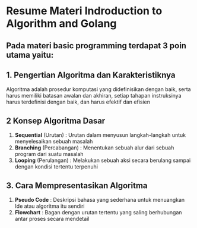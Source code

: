 # **Resume Materi Indroduction to Algorithm and Golang**

## **Pada materi basic programming terdapat 3 poin utama yaitu:**

## **1. Pengertian Algoritma dan Karakteristiknya**

Algoritma adalah prosedur komputasi yang didefinisikan dengan baik, serta harus memiliki batasan awalan dan akhiran, setiap tahapan instruksinya harus terdefinisi dengan baik, dan harus efektif dan efisien

## **2 Konsep Algoritma Dasar**

1. **Sequential** (Urutan)
   : Urutan dalam menyusun langkah-langkah untuk menyelesaikan sebuah masalah
2. **Branching** (Percabangan)
   : Menentukan sebuah alur dari sebuah program dari suatu masalah
3. **Looping** (Perulangan)
   : Melakukan sebuah aksi secara berulang sampai dengan kondisi tertentu terpenuhi

## **3. Cara Mempresentasikan Algoritma**

1. **Pseudo Code**
   : Deskripsi bahasa yang sederhana untuk menuangkan Ide atau algoritma itu sendiri
2. **Flowchart**
   : Bagan dengan urutan tertentu yang saling berhubungan antar proses secara mendetail
